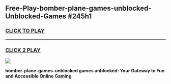 
## Free-Play-bomber-plane-games-unblocked-Unblocked-Games #245h1
<h3>
<a href="https://news.freeplayer.one?title=bomber-plane-games-unblocked&ref=8M">CLICK TO PLAY</a></h3>
<hr>

<h3>
<a href="https://news.freeplayer.one?title=bomber-plane-games-unblocked&ref=8M">CLICK 2 PLAY</a>
  
</h3>

<a href="https://news.freeplayer.one?title=bomber-plane-games-unblocked&ref=8M"><img src="https://clearcache.store/games.png"></a>


**bomber-plane-games-unblocked games unblocked: Your Gateway to Fun and Accessible Online Gaming**
